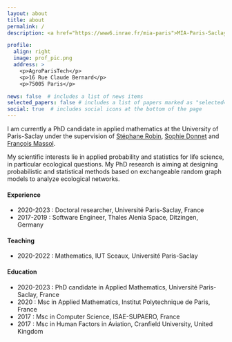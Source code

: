 ```yaml
---
layout: about
title: about
permalink: /
description: <a href="https://www6.inrae.fr/mia-paris">MIA-Paris-Saclay</a>, Université Paris-Saclay, AgroParisTech, INRAE.

profile:
  align: right
  image: prof_pic.png
  address: >
    <p>AgroParisTech</p>
    <p>16 Rue Claude Bernard</p>
    <p>75005 Paris</p>

news: false  # includes a list of news items
selected_papers: false # includes a list of papers marked as "selected={true}"
social: true  # includes social icons at the bottom of the page
---
```


I am currently a PhD candidate in applied mathematics at the University of Paris-Saclay under the supervision of [Stéphane Robin](https://www6.inrae.fr/mia-paris/Equipes/Membres/Anciens/Stephane-Robin), [Sophie Donnet](https://sophiedonnet.github.io) and [François Massol](https://sites.google.com/a/polytechnique.org/francoismassol/home).

My scientific interests lie in applied probability and statistics for life science, in particular ecological questions. My PhD research is aiming at designing probabilistic and statistical methods based on exchangeable random graph models to analyze ecological networks.

#### Experience

- 2020-2023 : Doctoral researcher, Université Paris-Saclay, France
- 2017-2019 : Software Engineer, Thales Alenia Space, Ditzingen, Germany

#### Teaching

- 2020-2022 : Mathematics, IUT Sceaux, Université Paris-Saclay

#### Education

- 2020-2023 : PhD candidate in Applied Mathematics, Université Paris-Saclay, France
- 2020 : Msc in Applied Mathematics, Institut Polytechnique de Paris, France
- 2017 : Msc in Computer Science, ISAE-SUPAERO, France
- 2017 : Msc in Human Factors in Aviation, Cranfield University, United Kingdom